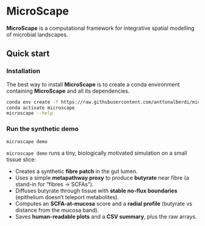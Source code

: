 # MicroScape

**MicroScape** is a computational framework for integrative spatial modelling of microbial landscapes.

## Quick start

### Installation

The best way to install **MicroScape** is to create a conda environment containing **MicroScape** and all its dependencies.

```bash
conda env create -f https://raw.githubusercontent.com/anttonalberdi/microscape/refs/heads/main/envs/microscape.yaml
conda activate microscape
microscape --help
```

### Run the synthetic demo

```bash
microscape demo
```

`microscape demo` runs a tiny, biologically motivated simulation on a small tissue slice:

- Creates a synthetic **fibre patch** in the gut lumen.
- Uses a simple **metapathway proxy** to produce **butyrate** near fibre (a stand-in for “fibres → SCFAs”).
- Diffuses butyrate through tissue with **stable no-flux boundaries** (epithelium doesn’t teleport metabolites).
- Computes an **SCFA-at-mucosa** score and a **radial profile** (butyrate vs distance from the mucosa band).
- Saves **human-readable plots** and a **CSV summary**, plus the raw arrays.


